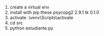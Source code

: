 1. create a virtual env
2. install  with pip these
psycopg2   2.9.1
tk         0.1.0
3. activate .\venv\Scripts\activate
4. cd src 
5. python estudiante.py
